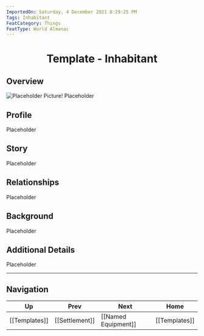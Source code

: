 ```yaml
---
ImportedOn: Saturday, 4 December 2021 8:29:25 PM
Tags: Inhabitant
FeatCategory: Things
FeatType: World Almanac
---
```

# <center>Template - Inhabitant</center>

## Overview
![Placeholder Picture!](ImagePlaceholder.png)
Placeholder

## Profile

Placeholder

## Story

Placeholder

## Relationships

Placeholder

## Background

Placeholder

## Additional Details

Placeholder


---
## Navigation
| Up | Prev | Next | Home |
|----|------|------|------|
| [[Templates]] | [[Settlement]] | [[Named Equipment]] | [[Templates]] |
